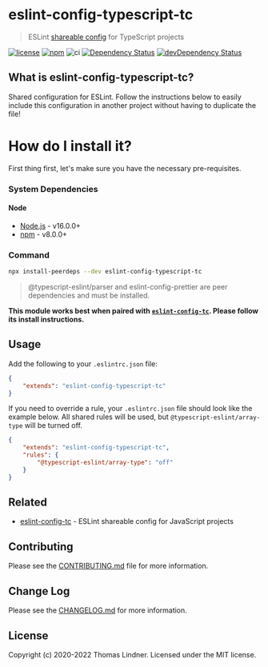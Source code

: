 # eslint-config-typescript-tc

> ESLint [shareable config](http://eslint.org/docs/developer-guide/shareable-configs.html) for TypeScript projects

[![license](https://img.shields.io/github/license/tclindner/eslint-config-typescript-tc.svg?maxAge=2592000&style=flat-square)](https://github.com/tclindner/eslint-config-typescript-tc/blob/main/LICENSE)
[![npm](https://img.shields.io/npm/v/eslint-config-typescript-tc.svg?maxAge=2592000?style=flat-square)](https://www.npmjs.com/package/eslint-config-typescript-tc)
![ci](https://github.com/tclindner/eslint-config-typescript-tc/workflows/ci/badge.svg?branch=main)
[![Dependency Status](https://david-dm.org/tclindner/eslint-config-typescript-tc.svg?style=flat-square)](https://david-dm.org/tclindner/eslint-config-typescript-tc)
[![devDependency Status](https://david-dm.org/tclindner/eslint-config-typescript-tc/dev-status.svg?style=flat-square)](https://david-dm.org/tclindner/eslint-config-typescript-tc#info=devDependencies)

## What is eslint-config-typescript-tc?

Shared configuration for ESLint. Follow the instructions below to easily include this configuration in another project without having to duplicate the file!

# How do I install it?

First thing first, let's make sure you have the necessary pre-requisites.

### System Dependencies

#### Node

* [Node.js](https://nodejs.org/) - v16.0.0+
* [npm](http://npmjs.com) - v8.0.0+

### Command

```bash
npx install-peerdeps --dev eslint-config-typescript-tc
```

> @typescript-eslint/parser and eslint-config-prettier are peer dependencies and must be installed.

**This module works best when paired with [`eslint-config-tc`](https://github.com/tclindner/eslint-config-tc). Please follow its install instructions.**

## Usage

Add the following to your `.eslintrc.json` file:

```json
{
	"extends": "eslint-config-typescript-tc"
}
```

If you need to override a rule, your `.eslintrc.json` file should look like the example below. All shared rules will be used, but `@typescript-eslint/array-type` will be turned off.

```json
{
	"extends": "eslint-config-typescript-tc",
	"rules": {
		"@typescript-eslint/array-type": "off"
	}
}
```

## Related

- [eslint-config-tc](https://github.com/tclindner/eslint-config-tc) - ESLint shareable config for JavaScript projects

## Contributing

Please see the [CONTRIBUTING.md](CONTRIBUTING.md) file for more information.

## Change Log

Please see the [CHANGELOG.md](CHANGELOG.md) for more information.

## License

Copyright (c) 2020-2022 Thomas Lindner. Licensed under the MIT license.
